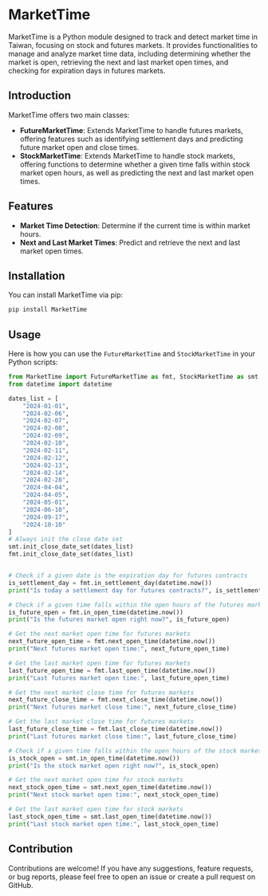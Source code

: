 # MarketTime

MarketTime is a Python module designed to track and detect market time in Taiwan, focusing on stock and futures markets. It provides functionalities to manage and analyze market time data, including determining whether the market is open, retrieving the next and last market open times, and checking for expiration days in futures markets.

## Introduction

MarketTime offers two main classes:

- **FutureMarketTime**: Extends MarketTime to handle futures markets, offering features such as identifying settlement days and predicting future market open and close times.
- **StockMarketTime**: Extends MarketTime to handle stock markets, offering functions to determine whether a given time falls within stock market open hours, as well as predicting the next and last market open times.

## Features

- **Market Time Detection**: Determine if the current time is within market hours.
- **Next and Last Market Times**: Predict and retrieve the next and last market open times.

## Installation

You can install MarketTime via pip:

```bash
pip install MarketTime
```

## Usage

Here is how you can use the `FutureMarketTime` and `StockMarketTime` in your Python scripts:

```python
from MarketTime import FutureMarketTime as fmt, StockMarketTime as smt
from datetime import datetime

dates_list = [
    "2024-01-01",
    "2024-02-06",
    "2024-02-07",
    "2024-02-08",
    "2024-02-09",
    "2024-02-10",
    "2024-02-11",
    "2024-02-12",
    "2024-02-13",
    "2024-02-14",
    "2024-02-28",
    "2024-04-04",
    "2024-04-05",
    "2024-05-01",
    "2024-06-10",
    "2024-09-17",
    "2024-10-10"
]
# Always init the close date set
smt.init_close_date_set(dates_list)
fmt.init_close_date_set(dates_list)


# Check if a given date is the expiration day for futures contracts
is_settlement_day = fmt.in_settlement_day(datetime.now())
print("Is today a settlement day for futures contracts?", is_settlement_day)

# Check if a given time falls within the open hours of the futures market
is_future_open = fmt.in_open_time(datetime.now())
print("Is the futures market open right now?", is_future_open)

# Get the next market open time for futures markets
next_future_open_time = fmt.next_open_time(datetime.now())
print("Next futures market open time:", next_future_open_time)

# Get the last market open time for futures markets
last_future_open_time = fmt.last_open_time(datetime.now())
print("Last futures market open time:", last_future_open_time)

# Get the next market close time for futures markets
next_future_close_time = fmt.next_close_time(datetime.now())
print("Next futures market close time:", next_future_close_time)

# Get the last market close time for futures markets
last_future_close_time = fmt.last_close_time(datetime.now())
print("Last futures market close time:", last_future_close_time)

# Check if a given time falls within the open hours of the stock market
is_stock_open = smt.in_open_time(datetime.now())
print("Is the stock market open right now?", is_stock_open)

# Get the next market open time for stock markets
next_stock_open_time = smt.next_open_time(datetime.now())
print("Next stock market open time:", next_stock_open_time)

# Get the last market open time for stock markets
last_stock_open_time = smt.last_open_time(datetime.now())
print("Last stock market open time:", last_stock_open_time)
```

## Contribution

Contributions are welcome! If you have any suggestions, feature requests, or bug reports, please feel free to open an issue or create a pull request on GitHub.
